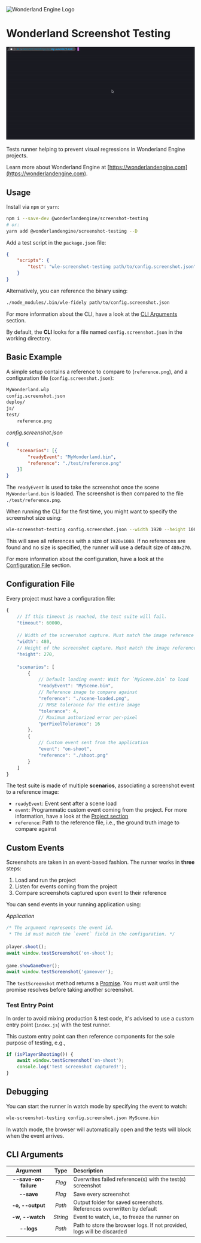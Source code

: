 <picture>
  <source media="(prefers-color-scheme: dark)" srcset="https://github.com/WonderlandEngine/api/blob/master/img/wle-logo-horizontal-reversed-dark.png?raw=true">
  <source media="(prefers-color-scheme: light)" srcset="https://github.com/WonderlandEngine/api/blob/master/img/wle-logo-horizontal-reversed-light.png?raw=true">
  <source srcset="https://github.com/WonderlandEngine/api/blob/master/img/wle-logo-horizontal-reversed-light.png?raw=true">
  <img alt="Wonderland Engine Logo">
</picture>

# Wonderland Screenshot Testing

![Screenshot testing CLI example](https://github.com/WonderlandEngine/wonderland-screenshot-testing/blob/main/img/example.gif)

Tests runner helping to prevent visual regressions in Wonderland Engine projects.

Learn more about Wonderland Engine at [https://wonderlandengine.com](https://wonderlandengine.com).

## Usage

Install via `npm` or `yarn`:

```sh
npm i --save-dev @wonderlandengine/screenshot-testing
# or:
yarn add @wonderlandengine/screenshot-testing --D
```

Add a test script in the `package.json` file:

```json
{
    "scripts": {
        "test": "wle-screenshot-testing path/to/config.screenshot.json"
    }
}
```

Alternatively, you can reference the binary using:

```sh
./node_modules/.bin/wle-fidely path/to/config.screenshot.json
```

For more information about the CLI, have a look at the [CLI Arguments](#cli-arguments) section.

By default, the **CLI** looks for a file named `config.screenshot.json` in the working directory.

## Basic Example

A simple setup contains a reference to compare to (`reference.png`), and a configuration file (`config.screenshot.json`):

```sh
MyWonderland.wlp
config.screenshot.json
deploy/
js/
test/
    reference.png
```

_config.screenshot.json_

```json
{
    "scenarios": [{
        "readyEvent": "MyWonderland.bin",
        "reference": "./test/reference.png"
    }]
}
```

The `readyEvent` is used to take the screenshot once the scene `MyWonderland.bin`
is loaded. The screenshot is then compared to the file `./test/reference.png`.

When running the CLI for the first time, you might want to specify the screenshot size using:

```sh
wle-screenshot-testing config.screenshot.json --width 1920 --height 1080 --save
```

This will save all references with a size of `1920x1080`. If no references are found and no size is specified,
the runner will use a default size of `480x270`.

For more information about the configuration, have a look at the [Configuration File](#configuration-file) section.

## Configuration File

Every project must have a configuration file:

```js
{
    // If this timeout is reached, the test suite will fail.
    "timeout": 60000,

    // Width of the screenshot capture. Must match the image reference width.
    "width": 480,
    // Height of the screenshot capture. Must match the image reference width.
    "height": 270,

    "scenarios": [
        {
            // Default loading event: Wait for `MyScene.bin` to load
            "readyEvent": "MyScene.bin",
            // Reference image to compare against
            "reference": "./scene-loaded.png",
            // RMSE tolerance for the entire image
            "tolerance": 4,
            // Maximum authorized error per-pixel
            "perPixelTolerance": 16
        },
        {
            // Custom event sent from the application
            "event": "on-shoot",
            "reference": "./shoot.png"
        }
    ]
}
```

The test suite is made of multiple **scenarios**, associating a screenshot event
to a reference image:

* `readyEvent`: Event sent after a scene load
* `event`: Programmatic custom event coming from the project. For more information,
have a look at the [Project section](#project)
* `reference`: Path to the reference file, i.e., the ground truth image to compare against

## Custom Events

Screenshots are taken in an event-based fashion. The runner works in **three** steps:
1. Load and run the project
2. Listen for events coming from the project
3. Compare screenshots captured upon event to their reference

You can send events in your running application using:

_Application_

```js
/* The argument represents the event id.
 * The id must match the `event` field in the configuration. */

player.shoot();
await window.testScreenshot('on-shoot');

game.showGameOver();
await window.testScreenshot('gameover');
```

The `testScreenshot` method returns a [Promise](https://developer.mozilla.org/en-US/docs/Web/JavaScript/Reference/Global_Objects/Promise). You
must wait until the promise resolves before taking another screenshot.

### Test Entry Point

In order to avoid mixing production & test code, it's advised to use a custom entry point (`index.js`)
with the test runner.

This custom entry point can then reference components for the sole purpose of testing, e.g.,

```js
if (isPlayerShooting()) {
    await window.testScreenshot('on-shoot');
    console.log('Test screenshot captured!');
}
```

## Debugging

You can start the runner in watch mode by specifying the event to watch:

```sh
wle-screenshot-testing config.screenshot.json MyScene.bin
```

In watch mode, the browser will automatically open and the tests will block when the event arrives.

## CLI Arguments

|Argument|Type|Description|
|:--:|:--:|:--------------------|
|**--save-on-failure**|_Flag_|Overwrites failed reference(s) with the test(s) screenshot|
|**--save**|_Flag_|Save every screenshot|
|**-o, --output**|_Path_|Output folder for saved screenshots. References overwritten by default|
|**-w, --watch**|_String_|Event to watch, i.e., to freeze the runner on|
|**--logs**|_Path_|Path to store the browser logs. If not provided, logs will be discarded|
